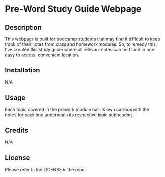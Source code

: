 # Pre-Word Study Guide Webpage

## Description

This webpage is built for bootcamp students that may find it difficult to keep track of their
notes from class and homework modules. So, to remedy this, I've created this study guide 
where all relevant notes can be found in one easy to access, convenient location. 

## Installation

N/A

## Usage

Each topic covered in the prework module has its own car/box with the notes for each one
underneath its respective topic subheading.

## Credits

N/A

## License

Please refer to the LICENSE in the repo.
